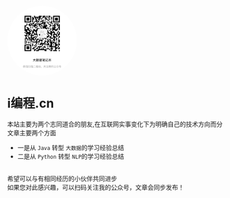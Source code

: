 <img width="160px" style="border-radius: 50%" bor src="style/weixinqr.jpg">

# **i编程.cn**

本站主要为两个志同道合的朋友,在互联网实事变化下为明确自己的技术方向而分
 文章主要两个方面
- 一是从 ```Java``` 转型 ```大数据```的学习经验总结<br>
- 二是从 ```Python``` 转型 ```NLP```的学习经验总结<br>

<br>希望可以与有相同经历的小伙伴共同进步<br>如果您对此感兴趣，可以扫码关注我的公众号，文章会同步发布！


